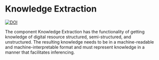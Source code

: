 # Knowledge Extraction
[![DOI](https://zenodo.org/badge/254522027.svg)](https://zenodo.org/badge/latestdoi/254522027)

The component Knowledge Extraction has the functionality of getting knowledge of digital resource structured, semi-structured, and unstructured. The resulting knowledge needs to be in a machine-readable and machine-interpretable format and must represent knowledge in a manner that facilitates inferencing.
